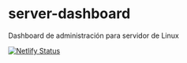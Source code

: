 # server-dashboard
Dashboard de administración para servidor de Linux

[![Netlify Status](https://api.netlify.com/api/v1/badges/ab192fef-aafd-4983-ad16-9048f9ab7e20/deploy-status)](https://app.netlify.com/sites/server-dashboard-diegot4l/deploys)
